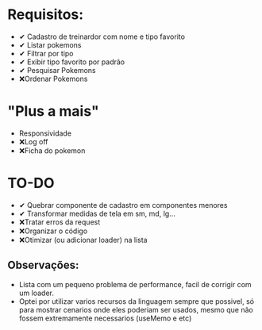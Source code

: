 # Requisitos:

- ✔ Cadastro de treinardor com nome e tipo favorito
- ✔ Listar pokemons
- ✔ Filtrar por tipo
- ✔ Exibir tipo favorito por padrão
- ✔ Pesquisar Pokemons
- ❌Ordenar Pokemons

# "Plus a mais"

- Responsividade
- ❌Log off
- ❌Ficha do pokemon

# TO-DO

- ✔ Quebrar componente de cadastro em componentes menores
- ✔ Transformar medidas de tela em sm, md, lg...
- ❌Tratar erros da request
- ❌Organizar o código
- ❌Otimizar (ou adicionar loader) na lista

## Observações:

- Lista com um pequeno problema de performance, facil de corrigir com um loader.
- Optei por utilizar varios recursos da linguagem sempre que possivel, só para mostrar cenarios onde eles poderiam ser usados, mesmo que não fossem extremamente necessarios (useMemo e etc)
